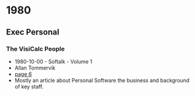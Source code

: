# 1980

## Exec Personal

### The VisiCalc People

- 1980-10-00 - Softalk - Volume 1
- Allan Tommervik
- [page 6](https://archive.org/details/softalkv1n02oct1980/page/6/mode/2up?view=theater)
- Mostly an article about Personal Software the business and background of key staff.
